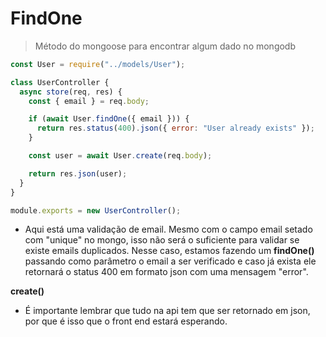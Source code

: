 # FindOne

> Método do mongoose para encontrar algum dado no mongodb

```js
const User = require("../models/User");

class UserController {
  async store(req, res) {
    const { email } = req.body;

    if (await User.findOne({ email })) {
      return res.status(400).json({ error: "User already exists" });
    }

    const user = await User.create(req.body);

    return res.json(user);
  }
}

module.exports = new UserController();
```

- Aqui está uma validação de email. Mesmo com o campo email setado com "unique" no mongo, isso não será o suficiente para validar se existe emails duplicados. Nesse caso, estamos fazendo um **findOne()** passando como parâmetro o email a ser verificado e caso já exista ele retornará o status 400 em formato json com uma mensagem "error".

**create()**

- É importante lembrar que tudo na api tem que ser retornado em json, por que é isso que o front end estará esperando.
